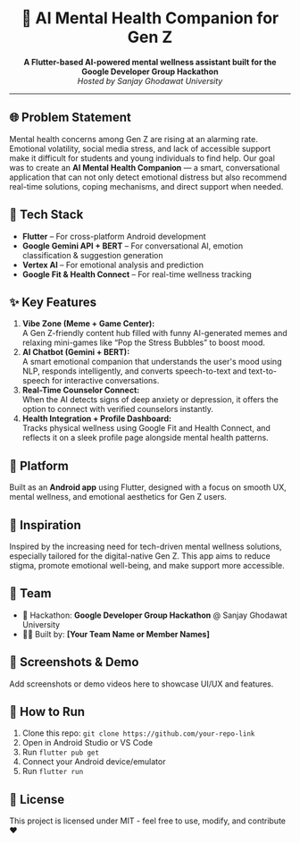 <h1 align="center">🧠 AI Mental Health Companion for Gen Z</h1>

<p align="center">
  <b>A Flutter-based AI-powered mental wellness assistant built for the Google Developer Group Hackathon</b><br>
  <i>Hosted by Sanjay Ghodawat University</i>
</p>

<hr>

<h2>🌐 Problem Statement</h2>
<p>
Mental health concerns among Gen Z are rising at an alarming rate. Emotional volatility, social media stress, and lack of accessible support make it difficult for students and young individuals to find help. Our goal was to create an <strong>AI Mental Health Companion</strong> — a smart, conversational application that can not only detect emotional distress but also recommend real-time solutions, coping mechanisms, and direct support when needed.
</p>

<h2>🚀 Tech Stack</h2>
<ul>
  <li><strong>Flutter</strong> – For cross-platform Android development</li>
  <li><strong>Google Gemini API + BERT</strong> – For conversational AI, emotion classification & suggestion generation</li>
  <li><strong>Vertex AI</strong> – For emotional analysis and prediction</li>
  <li><strong>Google Fit & Health Connect</strong> – For real-time wellness tracking</li>
</ul>

<h2>✨ Key Features</h2>
<ol>
  <li>
    <strong>Vibe Zone (Meme + Game Center):</strong><br>
    A Gen Z-friendly content hub filled with funny AI-generated memes and relaxing mini-games like “Pop the Stress Bubbles” to boost mood.
  </li>
  <li>
    <strong>AI Chatbot (Gemini + BERT):</strong><br>
    A smart emotional companion that understands the user's mood using NLP, responds intelligently, and converts speech-to-text and text-to-speech for interactive conversations.
  </li>
  <li>
    <strong>Real-Time Counselor Connect:</strong><br>
    When the AI detects signs of deep anxiety or depression, it offers the option to connect with verified counselors instantly.
  </li>
  <li>
    <strong>Health Integration + Profile Dashboard:</strong><br>
    Tracks physical wellness using Google Fit and Health Connect, and reflects it on a sleek profile page alongside mental health patterns.
  </li>
</ol>

<h2>📱 Platform</h2>
<p>
  Built as an <strong>Android app</strong> using Flutter, designed with a focus on smooth UX, mental wellness, and emotional aesthetics for Gen Z users.
</p>

<h2>🌟 Inspiration</h2>
<p>
  Inspired by the increasing need for tech-driven mental wellness solutions, especially tailored for the digital-native Gen Z. This app aims to reduce stigma, promote emotional well-being, and make support more accessible.
</p>

<h2>👥 Team</h2>
<ul>
  <li>🏫 Hackathon: <strong>Google Developer Group Hackathon</strong> @ Sanjay Ghodawat University</li>
  <li>👨‍💻 Built by: <strong>[Your Team Name or Member Names]</strong></li>
</ul>

<h2>📸 Screenshots & Demo</h2>
<p>Add screenshots or demo videos here to showcase UI/UX and features.</p>

<h2>📂 How to Run</h2>
<ol>
  <li>Clone this repo: <code>git clone https://github.com/your-repo-link</code></li>
  <li>Open in Android Studio or VS Code</li>
  <li>Run <code>flutter pub get</code></li>
  <li>Connect your Android device/emulator</li>
  <li>Run <code>flutter run</code></li>
</ol>

<h2>📜 License</h2>
<p>This project is licensed under MIT - feel free to use, modify, and contribute ❤️</p>
